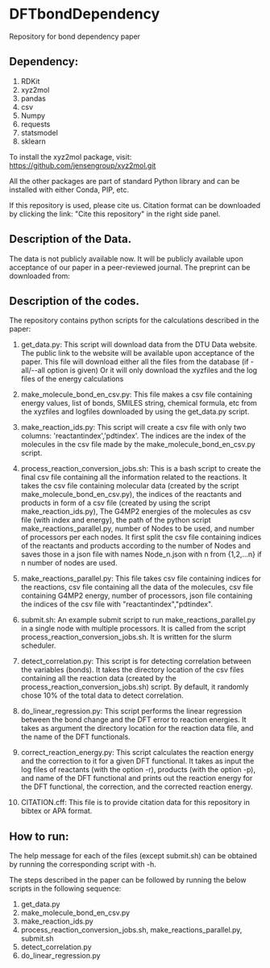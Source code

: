 # DFTbondDependency
Repository for bond dependency paper

## Dependency:
1) RDKit
2) xyz2mol
3) pandas
4) csv
5) Numpy
6) requests
7) statsmodel
8) sklearn

To install the xyz2mol package, visit: https://github.com/jensengroup/xyz2mol.git

All the other packages are part of standard Python library and can be installed with either Conda, PIP, etc.

If this repository is used, please cite us. Citation format can be downloaded by clicking the link: 
"Cite this repository" in the right side panel.

## Description of the Data.
The data is not publicly available now. It will be publicly available upon acceptance of our paper in a peer-reviewed journal. The preprint can be downloaded from: <link>

## Description of the codes.
The repository contains python scripts for the calculations described in the paper: <link after submission>
1) get_data.py: This script will download data from the DTU Data website. The public link to the website
will be available upon acceptance of the paper. This file will download either all the files from the 
database (if -all/--all option is given) Or it will only download the xyzfiles and the log files of the
energy calculations

2) make_molecule_bond_en_csv.py: This file makes a csv file containing energy values, list of bonds, SMILES
string, chemical formula, etc from the xyzfiles and logfiles downloaded by using the get_data.py script.

3) make_reaction_ids.py: This script will create a csv file with only two columns: 'reactantindex','pdtindex'.
The indices are the index of the molecules in the csv file made by the make_molecule_bond_en_csv.py script.

4) process_reaction_conversion_jobs.sh: This is a bash script to create the final csv file containing
all the information related to the reactions. It takes the csv file containing molecular data (created by the
script make_molecule_bond_en_csv.py), the indices of the reactants and products in form of a csv file
(created by using the script make_reaction_ids.py), The G4MP2 energies of the molecules as csv file (with
index and energy), the path of the python script make_reactions_parallel.py, number of Nodes to be used,
and number of processors per each nodes.
It first split the csv file containing indices of the reactants and products according to the number of Nodes
and saves those in a json file with names Node_n.json with n from {1,2,...n} if n number of nodes are used.

5) make_reactions_parallel.py: This file takes csv file containing indices for the reactions, csv file containing
all the data of the molecules, csv file containing G4MP2 energy, number of processors, json file
containing the indices of the csv file with "reactantindex","pdtindex".

6) submit.sh: An example submit script to run make_reactions_parallel.py in a single node with multiple processors.
It is called from the script process_reaction_conversion_jobs.sh. It is written for the slurm scheduler.

7) detect_correlation.py: This script is for detecting correlation between the variables (bonds). It takes
the directory location of the csv files containing all the reaction data (created by the process_reaction_conversion_jobs.sh)
script. By default, it randomly chose 10% of the total data to detect correlation.

8) do_linear_regression.py: This script performs the linear regression between the bond change and the DFT error to
reaction energies. It takes as argument the directory location for the reaction data file, and the name of the DFT
functionals.

9) correct_reaction_energy.py: This script calculates the reaction energy and the correction to it for a given DFT functional.
It takes as input the log files of reactants (with the option -r), products (with the option -p), and name of the
DFT functional and prints out the reaction energy for the DFT functional, the correction, and the corrected reaction energy.

10) CITATION.cff: This file is to provide citation data for this repository in bibtex or APA format.

## How to run:
The help message for each of the files (except submit.sh) can be obtained by running the corresponding
script with -h.


The steps described in the paper can be followed by running the below scripts in the following sequence: 
1. get_data.py
2. make_molecule_bond_en_csv.py
3. make_reaction_ids.py
4. process_reaction_conversion_jobs.sh, make_reactions_parallel.py, submit.sh
5. detect_correlation.py
6. do_linear_regression.py
